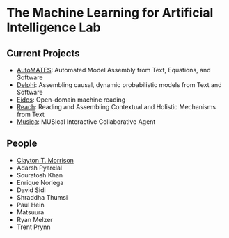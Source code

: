 # The Machine Learning for Artificial Intelligence Lab

## Current Projects

- [AutoMATES](https://ml4ai.github.io/automates/): 
Automated Model Assembly from Text, Equations, and Software
- [Delphi](https://ml4ai.github.io/delphi/):
Assembling causal, dynamic probabilistic models from Text and Software
- [Eidos](https://github.com/clulab/eidos):
Open-domain machine reading
- [Reach](https://github.com/clulab/reach):
Reading and Assembling Contextual and Holistic Mechanisms from Text
- [Musica](http://musica.ml4ai.org/):
MUSical Interactive Collaborative Agent

## People

- [Clayton T. Morrison](http://w3.sista.arizona.edu/~clayton/)
- Adarsh Pyarelal
- Souratosh Khan
- Enrique Noriega
- David Sidi
- Shraddha Thumsi
- Paul Hein
- Matsuura
- Ryan Melzer
- Trent Prynn
